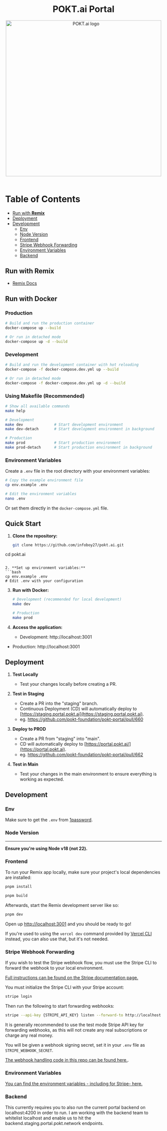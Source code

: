 <div align="center">
<h1>POKT.ai Portal</h1>
<img src="https://pokt.network/wp-content/uploads/2021/04/POKT-Logo-Color.png" alt="POKT.ai logo" width="500"/>
</div>
<br/>

# Table of Contents <!-- omit in toc -->

- [Run with **Remix**](#run-with-remix)
- [Deployment](#deployment)
- [Development](#development)
  - [Env](#env)
  - [Node Version](#node-version)
  - [Frontend](#frontend)
  - [Stripe Webhook Forwarding](#stripe-webhook-forwarding)
  - [Environment Variables](#environment-variables)
  - [Backend](#backend)

## Run with **Remix**

- [Remix Docs](https://remix.run/docs)

## Run with **Docker**

### Production

```sh
# Build and run the production container
docker-compose up --build

# Or run in detached mode
docker-compose up -d --build
```

### Development

```sh
# Build and run the development container with hot reloading
docker-compose -f docker-compose.dev.yml up --build

# Or run in detached mode
docker-compose -f docker-compose.dev.yml up -d --build
```

### Using Makefile (Recommended)

```sh
# Show all available commands
make help

# Development
make dev              # Start development environment
make dev-detach       # Start development environment in background

# Production
make prod             # Start production environment
make prod-detach      # Start production environment in background
```

### Environment Variables

Create a `.env` file in the root directory with your environment variables:

```sh
# Copy the example environment file
cp env.example .env

# Edit the environment variables
nano .env
```

Or set them directly in the `docker-compose.yml` file.

## Quick Start

1. **Clone the repository:**
   ```bash
   git clone https://github.com/infoboy27/pokt.ai.git
cd pokt.ai
   ```

2. **Set up environment variables:**
   ```bash
   cp env.example .env
   # Edit .env with your configuration
   ```

3. **Run with Docker:**
   ```bash
   # Development (recommended for local development)
   make dev
   
   # Production
   make prod
   ```

4. **Access the application:**
   - Development: http://localhost:3001
- Production: http://localhost:3001

## Deployment

1. **Test Locally**

   - Test your changes locally before creating a PR.

2. **Test in Staging**

   - Create a PR into the "staging" branch.
   - Continuous Deployment (CD) will automatically deploy to [https://staging.portal.pokt.ai](https://staging.portal.pokt.ai).
   - eg. https://github.com/pokt-foundation/pokt-portal/pull/660

3. **Deploy to PROD**

   - Create a PR from "staging" into "main".
   - CD will automatically deploy to [https://portal.pokt.ai/](https://portal.pokt.ai).
   - eg. https://github.com/pokt-foundation/pokt-portal/pull/662

4. **Test in Main**
   - Test your changes in the main environment to ensure everything is working as expected.

## Development

### Env

Make sure to get the `.env` from [1password](https://start.1password.com/open/i?a=4PU7ZENUCRCRTNSQWQ7PWCV2RM&v=kudw25ob4zcynmzmv2gv4qpkuq&i=usnpm5yls4p4vvtz5srqzuokz4&h=buildwithgrove.1password.com).

### Node Version

---

**Ensure you're using Node v18 (not 22).**

### Frontend

To run your Remix app locally, make sure your project's local dependencies are installed:

```sh
pnpm install
```

```sh
pnpm build
```

Afterwards, start the Remix development server like so:

```sh
pnpm dev
```

Open up [http://localhost:3001](http://localhost:3001) and you should be ready to go!

If you're used to using the `vercel dev` command provided by [Vercel CLI](https://vercel.com/cli) instead, you can also use that, but it's not needed.

### Stripe Webhook Forwarding

If you wish to test the Stripe webhook flow, you must use the Stripe CLI to forward the webhook to your local environment.

[Full instructions can be found on the Stripe documentation page.](https://docs.stripe.com/stripe-cli/overview#forward-events-to-your-local-webhook-endpoint)

You must initialize the Stripe CLI with your Stripe account:

```sh
stripe login
```

Then run the following to start forwarding webhooks:

```sh
stripe --api-key {STRIPE_API_KEY} listen --forward-to http://localhost:3001/api/stripe/webhook
```

It is generally recommended to use the test mode Stripe API key for forwarding webhooks, as this will not create any real subscriptions or charge any real money.

You will be given a webhook signing secret, set it in your `.env` file as `STRIPE_WEBHOOK_SECRET`.

[The webhook handling code in this repo can be found here.](app/routes/api.stripe.webhook/route.tsx).

### Environment Variables

[You can find the environment variables - including for Stripe- here.](https://start.1password.com/open/i?a=4PU7ZENUCRCRTNSQWQ7PWCV2RM&v=kudw25ob4zcynmzmv2gv4qpkuq&i=picsbxs4vwfewipk5zg3rdou2u&h=buildwithgrove.1password.com)

### Backend

This currently requires you to also run the current portal backend on localhost:4200 in order to run. I am working with the backend team to whitelist localhost and enable us to hit the backend.staging.portal.pokt.network endpoints.
